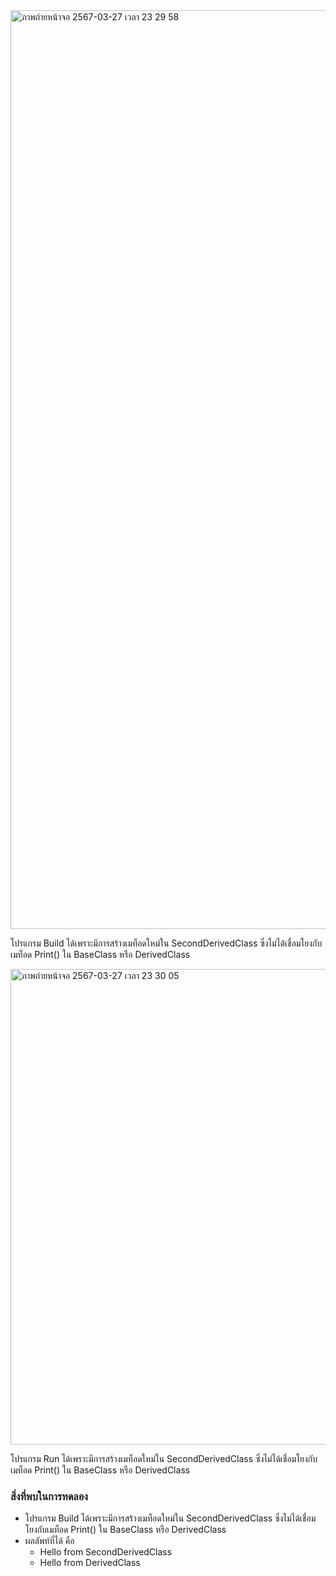 <img width="1470" alt="ภาพถ่ายหน้าจอ 2567-03-27 เวลา 23 29 58" src="https://github.com/omelaweng/03376836-OOP-2566-Lab-09/assets/144561325/a911a997-99cf-4d58-bcfa-6ff28b594074">

โปรแกรม Build ได้เพราะมีการสร้างเมท็อดใหม่ใน SecondDerivedClass ซึ่งไม่ได้เชื่อมโยงกับเมท็อด Print() ใน BaseClass หรือ DerivedClass

<img width="761" alt="ภาพถ่ายหน้าจอ 2567-03-27 เวลา 23 30 05" src="https://github.com/omelaweng/03376836-OOP-2566-Lab-09/assets/144561325/0eb3e133-2042-4fea-aa57-dc4ee7552f0a">

โปรแกรม Run ได้เพราะมีการสร้างเมท็อดใหม่ใน SecondDerivedClass ซึ่งไม่ได้เชื่อมโยงกับเมท็อด Print() ใน BaseClass หรือ DerivedClass

### สิ่งที่พบในการทดลอง
- โปรแกรม Build ได้เพราะมีการสร้างเมท็อดใหม่ใน SecondDerivedClass ซึ่งไม่ได้เชื่อมโยงกับเมท็อด Print() ใน BaseClass หรือ DerivedClass
- ผลลัพท์ที่ได้ คือ 
  - Hello from SecondDerivedClass
  - Hello from DerivedClass
